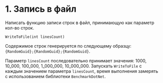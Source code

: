 # 1. Запись в файл

Написать функцию записи строк в файл, принимающую как параметр кол-во строк.


`WriteToFile(int linesCount)`

Содержимое строк генерируется по следующему образцу:
`{RandomGuid};{RandomGuid};{RandomGuid}`.

Параметр `linesCount` последовательно принимает значения: 1000, 10_000, 100_000, 1_000_000, 10_000_000. 
Запускать `WriteToFile` с каждым значением параметра `linesCount`, время выполнения замерять с использованием библиотеки `BenchmarkDotNet`.